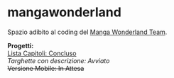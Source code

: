 # mangawonderland <br>
Spazio adibito al coding del <a href="http://mangawonderland.forumcommunity.net">Manga Wonderland Team</a>.<div>
<b>Progetti:</b><br>
<u>Lista Capitoli: Concluso</u><br>
<i>Targhette con descrizione: Avviato</i><br>
<del>Versione Mobile: In Attesa</del>


